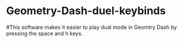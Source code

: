 # Geometry-Dash-duel-keybinds

#This software makes it easier to play dual mode in Geomtry Dash by pressing the space and h keys.
